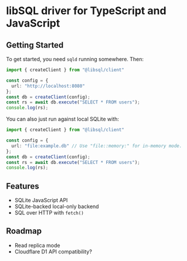 # libSQL driver for TypeScript and JavaScript

## Getting Started

To get started, you need `sqld` running somewhere. Then:

```typescript
import { createClient } from "@libsql/client"

const config = {
  url: "http://localhost:8080"
};
const db = createClient(config);
const rs = await db.execute("SELECT * FROM users");
console.log(rs);
```

You can also just run against local SQLite with:

```typescript
import { createClient } from "@libsql/client"

const config = {
  url: "file:example.db" // Use "file::memory:" for in-memory mode.
};
const db = createClient(config);
const rs = await db.execute("SELECT * FROM users");
console.log(rs);
```

## Features

* SQLite JavaScript API
* SQLite-backed local-only backend
* SQL over HTTP with `fetch()`

## Roadmap

* Read replica mode
* Cloudflare D1 API compatibility?
